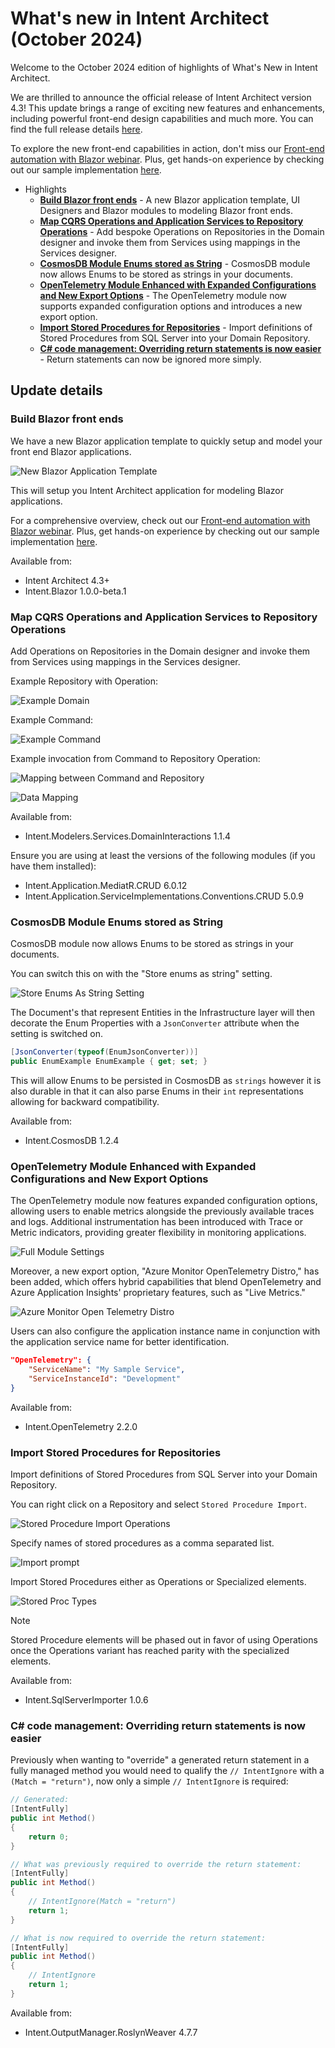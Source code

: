 # What's new in Intent Architect (October 2024)

Welcome to the October 2024 edition of highlights of What's New in Intent Architect.

We are thrilled to announce the official release of Intent Architect version 4.3! This update brings a range of exciting new features and enhancements, including powerful front-end design capabilities and much more. You can find the full release details [here](xref:release-notes.intent-architect-v4.3).

To explore the new front-end capabilities in action, don't miss our [Front-end automation with Blazor webinar](https://intentarchitect.com/#/redirect/?category=resources&subCategory=front-end-automation-webinar). Plus, get hands-on experience by checking out our sample implementation [here](https://github.com/IntentArchitect/Intent.Samples.MudBlazor).

- Highlights
  - **[Build Blazor front ends](#build-blazor-front-ends)** - A new Blazor application template, UI Designers and Blazor modules to modeling Blazor front ends.
  - **[Map CQRS Operations and Application Services to Repository Operations](#map-cqrs-operations-and-application-services-to-repository-operations)** - Add bespoke Operations on Repositories in the Domain designer and invoke them from Services using mappings in the Services designer.
  - **[CosmosDB Module Enums stored as String](#cosmosdb-module-enums-stored-as-string)** - CosmosDB module now allows Enums to be stored as strings in your documents.
  - **[OpenTelemetry Module Enhanced with Expanded Configurations and New Export Options](#opentelemetry-module-enhanced-with-expanded-configurations-and-new-export-options)** - The OpenTelemetry module now supports expanded configuration options and introduces a new export option.
  - **[Import Stored Procedures for Repositories](#import-stored-procedures-for-repositories)** - Import definitions of Stored Procedures from SQL Server into your Domain Repository.
  - **[C# code management: Overriding return statements is now easier](#c-code-management-overriding-return-statements-is-now-easier)** - Return statements can now be ignored more simply.

## Update details

### Build Blazor front ends

We have a new Blazor application template to quickly setup and model your front end Blazor applications.

![New Blazor Application Template](images/blazor-application-template.png)

This will setup you Intent Architect application for modeling Blazor applications.

For a comprehensive overview, check out our [Front-end automation with Blazor webinar](https://intentarchitect.com/#/redirect/?category=resources&subCategory=front-end-automation-webinar). Plus, get hands-on experience by checking out our sample implementation [here](https://github.com/IntentArchitect/Intent.Samples.MudBlazor).

Available from:

- Intent Architect 4.3+
- Intent.Blazor 1.0.0-beta.1

### Map CQRS Operations and Application Services to Repository Operations

Add Operations on Repositories in the Domain designer and invoke them from Services using mappings in the Services designer.

Example Repository with Operation:

![Example Domain](images/repository-operation-mapping-domain.png)

Example Command:

![Example Command](images/repository-operation-mapping-command-menu.png)

Example invocation from Command to Repository Operation:

![Mapping between Command and Repository](images/repository-operation-mapping-service-invocation.png)

![Data Mapping](images/repository-operation-mapping-invocaiton-mapping.png)

Available from:

- Intent.Modelers.Services.DomainInteractions 1.1.4

Ensure you are using at least the versions of the following modules (if you have them installed):

- Intent.Application.MediatR.CRUD 6.0.12
- Intent.Application.ServiceImplementations.Conventions.CRUD 5.0.9

### CosmosDB Module Enums stored as String

CosmosDB module now allows Enums to be stored as strings in your documents.

You can switch this on with the "Store enums as string" setting.

![Store Enums As String Setting](images/store-enum-as-string-setting.png)

The Document's that represent Entities in the Infrastructure layer will then decorate the Enum Properties with a `JsonConverter` attribute when the setting is switched on.

```c#
[JsonConverter(typeof(EnumJsonConverter))]
public EnumExample EnumExample { get; set; }
```

This will allow Enums to be persisted in CosmosDB as `strings` however it is also durable in that it can also parse Enums in their `int` representations allowing for backward compatibility.

Available from:

- Intent.CosmosDB 1.2.4

### OpenTelemetry Module Enhanced with Expanded Configurations and New Export Options

The OpenTelemetry module now features expanded configuration options, allowing users to enable metrics alongside the previously available traces and logs. Additional instrumentation has been introduced with Trace or Metric indicators, providing greater flexibility in monitoring applications.

![Full Module Settings](images/opentelemtry-full-module-settings.png)

Moreover, a new export option, "Azure Monitor OpenTelemetry Distro," has been added, which offers hybrid capabilities that blend OpenTelemetry and Azure Application Insights' proprietary features, such as "Live Metrics."

![Azure Monitor Open Telemetry Distro](images/opentelemetry-az-ot-distro.png)

Users can also configure the application instance name in conjunction with the application service name for better identification.

```json
"OpenTelemetry": {
    "ServiceName": "My Sample Service",
    "ServiceInstanceId": "Development"
}
```

Available from:

- Intent.OpenTelemetry 2.2.0

### Import Stored Procedures for Repositories

Import definitions of Stored Procedures from SQL Server into your Domain Repository.

You can right click on a Repository and select `Stored Procedure Import`.

![Stored Procedure Import Operations](images/sp-import-operations.png)

Specify names of stored procedures as a comma separated list.

![Import prompt](images/sp-import-prompt.png)

Import Stored Procedures either as Operations or Specialized elements.

![Stored Proc Types](images/sp-stored-proc-types.png)

> [!NOTE]
>
> Stored Procedure elements will be phased out in favor of using Operations once the Operations variant has reached parity with the specialized elements.

Available from:

- Intent.SqlServerImporter 1.0.6

### C# code management: Overriding return statements is now easier

Previously when wanting to "override" a generated return statement in a fully managed method you would need to qualify the `// IntentIgnore` with a `(Match = "return")`, now only a simple `// IntentIgnore` is required:

```csharp
// Generated:
[IntentFully]
public int Method()
{
    return 0;
}

// What was previously required to override the return statement:
[IntentFully]
public int Method()
{
    // IntentIgnore(Match = "return")
    return 1;
}

// What is now required to override the return statement:
[IntentFully]
public int Method()
{
    // IntentIgnore
    return 1;
}
```

Available from:

- Intent.OutputManager.RoslynWeaver 4.7.7
